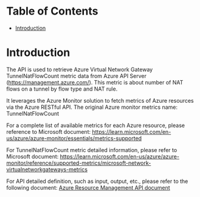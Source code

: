 # Table of Contents
- [Introduction](#introduction)


# Introduction <a name="introduction"></a>
The API is used to retrieve Azure Virtual Network Gateway TunnelNatFlowCount metric data from Azure API Server (https://management.azure.com/). This metric is about number of NAT flows on a tunnel by flow type and NAT rule.



It leverages the Azure Monitor solution to fetch metrics of Azure resources via the Azure RESTful API. The original Azure monitor metrics name: TunnelNatFlowCount



For a complete list of available metrics for each Azure resource, please reference to Microsoft document: https://learn.microsoft.com/en-us/azure/azure-monitor/essentials/metrics-supported 

For TunnelNatFlowCount metric detailed information, please refer to Microsoft document: https://learn.microsoft.com/en-us/azure/azure-monitor/reference/supported-metrics/microsoft-network-virtualnetworkgateways-metrics

For API detailed definition, such as input, output, etc., please refer to the following document:
[Azure Resource Management API document](https://learn.microsoft.com/en-us/rest/api/monitor/metrics/list?view=rest-monitor-2023-10-01&tabs=HTTP)